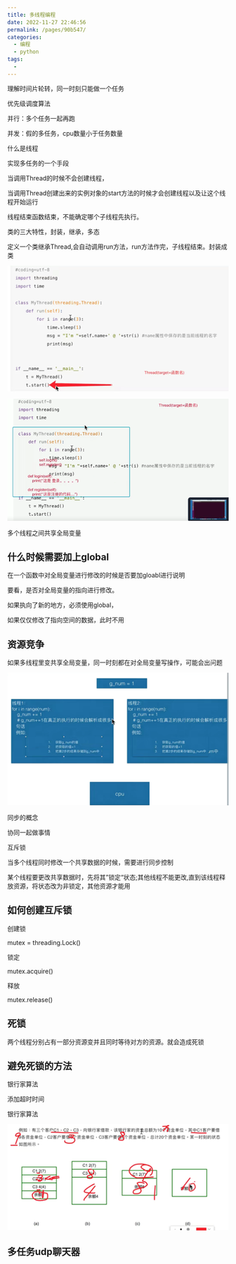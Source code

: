 ```yaml
---
title: 多线程编程
date: 2022-11-27 22:46:56
permalink: /pages/90b547/
categories:
  - 编程
  - python
tags:
  - 
---
```





理解时间片轮转，同一时刻只能做一个任务

优先级调度算法



并行：多个任务一起再跑

并发：假的多任务，cpu数量小于任务数量



什么是线程

实现多任务的一个手段



当调用Thread的时候不会创建线程，

当调用Thread创建出来的实例对象的start方法的时候才会创建线程以及让这个线程开始运行

线程结束函数结束，不能确定哪个子线程先执行。





类的三大特性，封装，继承，多态

定义一个类继承Thread,会自动调用run方法，run方法作完，子线程结束。封装成类

![image-20221127162837247](./image/image-20221127162837247.png)

![image-20221127163339249](./image/image-20221127163339249.png)



多个线程之间共享全局变量

## 什么时候需要加上global

在一个函数中对全局变量进行修改的时候是否要加gloabl进行说明

要看，是否对全局变量的指向进行修改。

如果执向了新的地方，必须使用global，

如果仅仅修改了指向空间的数据，此时不用



## 资源竞争

如果多线程里变共享全局变量，同一时刻都在对全局变量写操作，可能会出问题

![image-20221127212324225](./image/image-20221127212324225.png)



同步的概念

协同一起做事情

互斥锁

当多个线程同时修改一个共享数据的时候，需要进行同步控制

某个线程要更改共享数据时，先将其”锁定“状态;其他线程不能更改,直到该线程释放资源，将状态改为非锁定，其他资源才能用



## 如何创建互斥锁

创建锁

mutex = threading.Lock()

锁定

mutex.acquire()

释放

mutex.release()





## 死锁

两个线程分别占有一部分资源变并且同时等待对方的资源。就会造成死锁

## 避免死锁的方法

银行家算法

添加超时时间

银行家算法

![image-20221127215946174](./image/image-20221127215946174.png)



## 多任务udp聊天器



